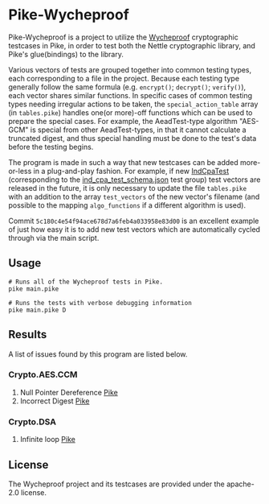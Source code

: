 # Pike-Wycheproof

Pike-Wycheproof is a project to utilize the [Wycheproof](https://github.com/google/wycheproof) cryptographic testcases in Pike, in order to test both the Nettle cryptographic library, and Pike's glue(bindings) to the library.

Various vectors of tests are grouped together into common testing types, each corresponding to a file in the project. Because each testing type generally follow the same formula (e.g. `encrypt()`; `decrypt()`; `verify()`), each vector shares similar functions. In specific cases of common testing types needing irregular actions to be taken, the `special_action_table` array (in `tables.pike`) handles one(or more)-off functions which can be used to prepare the special cases. For example, the AeadTest-type algorithm "AES-GCM" is special from other AeadTest-types, in that it cannot calculate a truncated digest, and thus special handling must be done to the test's data before the testing begins.

The program is made in such a way that new testcases can be added more-or-less in a plug-and-play fashion.
For example, if new [IndCpaTest](https://github.com/google/wycheproof/blob/master/doc/files.md#IndCpaTest) (corresponding to the [ind_cpa_test_schema.json](https://github.com/google/wycheproof/blob/master/doc/types.md#indcpatestgroup) test group) test vectors are released in the future, it is only necessary to update the file `tables.pike` with an addition to the array `test_vectors` of the new vector's filename (and possible to the mapping `algo_functions` if a different algorithm is used).

Commit `5c180c4e54f94ace678d7a6feb4a033958e83d00` is an excellent example of just how easy it is to add new test vectors which are automatically cycled through via the main script.

## Usage

```shell
# Runs all of the Wycheproof tests in Pike.
pike main.pike

# Runs the tests with verbose debugging information
pike main.pike D
```

## Results
A list of issues found by this program are listed below.

### Crypto.AES.CCM
1. Null Pointer Dereference
[Pike](https://git.lysator.liu.se/pikelang/pike/-/issues/10072)
2. Incorrect Digest [Pike](https://git.lysator.liu.se/pikelang/pike/-/issues/10074)

### Crypto.DSA
1. Infinite loop [Pike](https://git.lysator.liu.se/pikelang/pike/-/issues/10075)
## License
The Wycheproof project and its testcases are provided under the apache-2.0 license.
